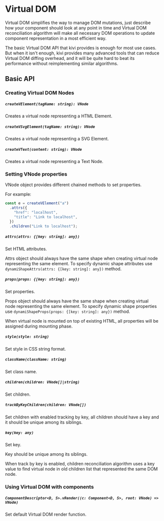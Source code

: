 # Virtual DOM

Virtual DOM simplifies the way to manage DOM mutations, just describe how your component should look at any point in
time and Virtual DOM reconciliation algorithm will make all necessary DOM operations to update component representation
in a most efficient way.

The basic Virtual DOM API that kivi provides is enough for most use cases. But when it isn't enough, kivi provides many
advanced tools that can reduce Virtual DOM diffing overhead, and it will be quite hard to beat its performance without
reimplementing similar algorithms.

## Basic API

### Creating Virtual DOM Nodes

##### `createVElement(tagName: string): VNode`

Creates a virtual node representing a HTML Element.

##### `createVSvgElement(tagName: string): VNode`

Creates a virtual node representing a SVG Element.

##### `createVText(content: string): VNode`

Creates a virtual node representing a Text Node.

### Setting VNode properties

VNode object provides different chained methods to set properties.

For example:

```ts
const e = createVElement("a")
  .attrs({
    "href": "localhost",
    "title": "Link to localhost",
  })
  .children("Link to localhost");
```

##### `attrs(attrs: {[key: string]: any})`

Set HTML attributes.

Attrs object should always have the same shape when creating virtual node representing the same element. To specify
dynamic shape attributes use `dynamiShapeAttrs(attrs: {[key: string]: any})` method.

##### `props(props: {[key: string]: any})`

Set properties.

Props object should always have the same shape when creating virtual node representing the same element. To specify
dynamic shape properties use `dynamiShapeProps(props: {[key: string]: any})` method.

When virtual node is mounted on top of existing HTML, all properties will be assigned during mounting phase.

##### `style(style: string)`

Set style in CSS string format.

##### `className(className: string)`

Set class name.

##### `children(children: VNode[]|string)`

Set children.

##### `trackByKeyChildren(children: VNode[])`

Set children with enabled tracking by key, all children should have a key and it should be unique among its siblings.

##### `key(key: any)`

Set key.

Key should be unique among its siblings.

When track by key is enabled, children reconciliation algorithm uses a key value to find virtual node in old children
list that represented the same DOM node.

### Using Virtual DOM with components

##### `ComponentDescriptor<D, S>.vRender((c: Component<D, S>, root: VNode) => VNode)`

Set default Virtual DOM render function.
